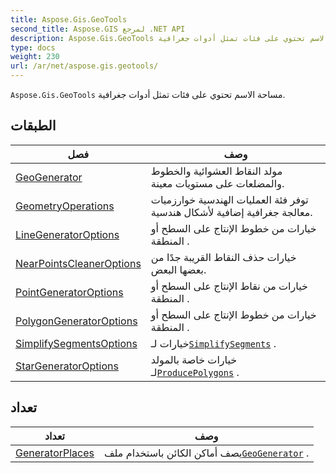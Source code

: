 ```yaml
---
title: Aspose.Gis.GeoTools
second_title: Aspose.GIS لمرجع .NET API
description: Aspose.Gis.GeoTools مساحة الاسم تحتوي على فئات تمثل أدوات جغرافية.
type: docs
weight: 230
url: /ar/net/aspose.gis.geotools/
---
```

`Aspose.Gis.GeoTools` مساحة الاسم تحتوي على فئات تمثل أدوات جغرافية.

## الطبقات

| فصل | وصف |
| --- | --- |
| [GeoGenerator](./geogenerator/) | مولد النقاط العشوائية والخطوط والمضلعات على مستويات معينة. |
| [GeometryOperations](./geometryoperations/) | توفر فئة العمليات الهندسية خوارزميات معالجة جغرافية إضافية لأشكال هندسية. |
| [LineGeneratorOptions](./linegeneratoroptions/) | خيارات من خطوط الإنتاج على السطح أو المنطقة . |
| [NearPointsCleanerOptions](./nearpointscleaneroptions/) | خيارات حذف النقاط القريبة جدًا من بعضها البعض. |
| [PointGeneratorOptions](./pointgeneratoroptions/) | خيارات من نقاط الإنتاج على السطح أو المنطقة . |
| [PolygonGeneratorOptions](./polygongeneratoroptions/) | خيارات من خطوط الإنتاج على السطح أو المنطقة . |
| [SimplifySegmentsOptions](./simplifysegmentsoptions/) | خيارات لـ[`SimplifySegments`](../aspose.gis.geotools/geometryoperations/simplifysegments/) . |
| [StarGeneratorOptions](./stargeneratoroptions/) | خيارات خاصة بالمولد لـ[`ProducePolygons`](../aspose.gis.geotools/geogenerator/producepolygons/) . |
## تعداد

| تعداد | وصف |
| --- | --- |
| [GeneratorPlaces](./generatorplaces/) | يصف أماكن الكائن باستخدام ملف[`GeoGenerator`](../aspose.gis.geotools/geogenerator/) . |


